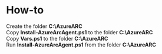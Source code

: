 # How-to
Create the folder **C:\AzureARC**<br/>
Copy **Install-AzureArcAgent.ps1** to the folder **C:\AzureARC**<br/>
Copy **Vars.ps1** to the folder **C:\AzureARC**<br/>
Run **Install-AzureArcAgent.ps1** from the folder **C:\AzureARC**
